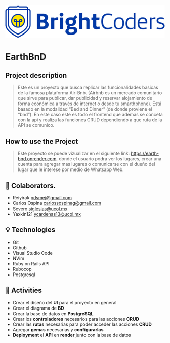 ![BrightCoders Logo](img/logo.png)

# EarthBnD

## Project description

> Este es un proyecto que busca replicar las funcionalidades basicas de la famosa plataforma Air-Bnb. (Airbnb es un mercado comunitario que sirve para publicar, dar publicidad y reservar alojamiento de forma económica a través de internet o desde tu smarthphone). Está basado en la modalidad “Bed and Dinner” (de donde proviene el “bnd”). En este caso este es todo el frontend que ademas se conceta con la api y realiza las funciones CRUD dependiendo a que ruta de la API se comunico.

## How to use the Project
> Este proyecto se puede vizualizar en el siguiente link: https://earth-bnd.onrender.com, donde el usuario podra ver los lugares, crear una cuenta para agregar mas lugares o comunicarse con el dueño del lugar que le interese por medio de Whatsapp Web.

## 🤝 Colaborators.
- Reiyirak <pdsmej@gmail.com>
- Carlos Ospina <carlossospinag@gmail.com>
- Severo <siglesias@ucol.mx>
- Yaxkin121 <ycardenas13@ucol.mx>

## 💡 Technologies
- Git
- Github
- Visual Studio Code
- NVim
- Ruby on Rails API
- Rubocop
- Postgresql

## 🎯 Activities
- Crear el diseño del __UI__ para el proyecto en general
- Crear el diagrama de __BD__ 
- Crear la base de datos en __PostgreSQL__
- Crear los __controladores__ necesarios para las acciones __CRUD__
- Crear las __rutas__ necesarias para poder acceder las acciones __CRUD__
- Agregar __gemas__ necesarias y __configurarlas__
- __Deployment__ el __API__ en __render__ junto con la base de datos
